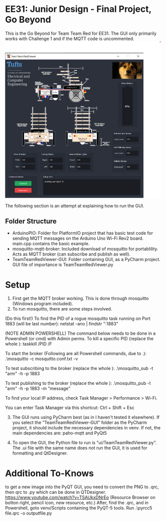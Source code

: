 # EE31: Junior Design - Final Project, Go Beyond
This is the Go Beyond for Team Team Red for EE31.
The GUI only primarily works with Challenge 1 and if the MQTT code is uncommented.
![Demo Image of GUI](./GUIDemoImageGitHub.png)


The following section is an attempt at explaining how to run the GUI.

## Folder Structure
- ArduinoPIO: Folder for PlatformIO project that has basic test code for sending MQTT messages on the Arduino Uno Wi-Fi Rev2 board. main.cpp contains the basic example.
- mosquitto-mqtt-broker: Included download of mosquitto for portablility. Acts as MQTT broker (can subscribe and publish as well).
- TeamTeamRedViewer-GUI: Folder containing GUI, as a PyCharm project. GUI file of importance is TeamTeamRedViewer.py

# Setup
1. First get the MQTT broker working. This is done through mosquitto (Windows program included).
2. To run mosquitto, there are some steps involved.

(Do this first!) To find the PID of a rogue mosquitto task running on Port 1883 (will be last number):
netstat -ano | findstr ":1883"

(NOTE ADMIN POWERSHELL) The command below needs to be done in a Powershell (or cmd) with Admin perms.
To kill a specific PID (replace the whole <PID>):
taskkill /PID <PID> /F

To start the broker (Following are all Powershell commands, due to .\):
.\mosquitto -c mosquitto.conf.txt -v

To test subscribing to the broker (replace the whole <IPADDRESS>):
.\mosquitto_sub -t "arm" -h <IPADDRESS> -p 1883

To test publishing to the broker (replace the whole <IPADDRESS>):
.\mosquitto_pub -t "arm" -h <IPADDRESS> -p 1883 -m "message"

To find your local IP address, check Task Manager > Performance > Wi-Fi.

You can enter Task Manager via this shortcut: Ctrl + Shift + Esc

3. The GUI runs using PyCharm best (as in I haven't tested it elsewhere).
If you select the "TeamTeamRedViewer-GUI" folder as the PyCharm project, it should include the necessary dependencies in venv.
If not, the main dependencies are: paho-mqtt and PyQt5

4. To open the GUI, the Python file to run is "ui/TeamTeamRedViewer.py". The .ui file with the same name does not run the GUI, it is used for formatting and QtDesigner.

# Additional To-Knows
to get a new image into the PyQT GUI, you need to convert the PNG to .qrc, then qrc to .py which can be done in QTDesigner.
https://www.youtube.com/watch?v=TSAUkxDNrEo (Resource Browser on botton right, pencil icon, new resource, etc.)
After, find the .qrc, and in Powershell, goto venv/Scripts containing the PyQT-5 tools. Run .\pyrcc5 file.qrc -o outputfile.py
